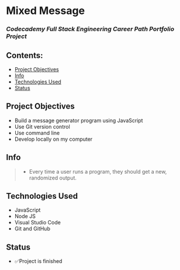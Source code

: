 # Mixed Message 
### _Codecademy Full Stack Engineering Career Path Portfolio Project_

## Contents: 
* [Project Objectives](#Project-Objectives)<br>
* [Info](#Info)<br>
* [Technologies Used](#Technologies-Used)<br>
* [Status](#Status)<br>

## Project Objectives
* Build a message generator program using JavaScript
* Use Git version control
* Use command line
* Develop locally on my computer

## Info
> * Every time a user runs a program, they should get a new, randomized output.

## Technologies Used
* JavaScript
* Node JS
* Visual Studio Code
* Git and GitHub

## Status
- ✅Project is finished



